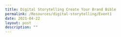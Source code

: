```yaml
---
title: Digital Storytelling Create Your Brand Bible
permalink: /Resources/digital-storytelling/Event1
date: 2021-04-22
layout: post
description: ""
---
```


